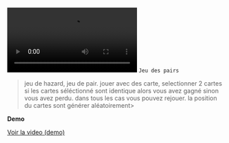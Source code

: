 ![jeu-de-pair](https://gitlab.com/dmakan/jeu-de-pair/-/blob/main/demo/demo.mp4)
`Jeu des pairs`

> jeu de hazard, jeu de pair. jouer avec des carte, selectionner 2 cartes si les cartes séléctionné
sont identique alors vous avez gagné sinon vous avez perdu. dans tous les cas vous pouvez rejouer.
la position du cartes sont générer aléatoirement> 

**Demo**

<a href="demo/demo.mp4">Voir la video (demo)</a>

